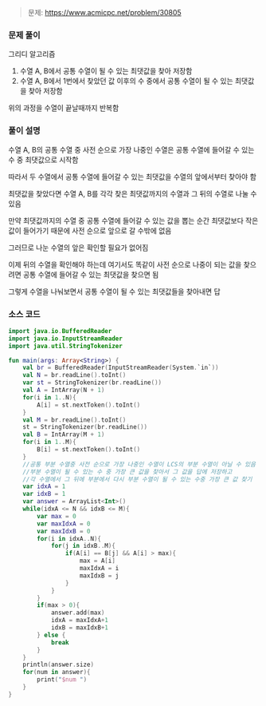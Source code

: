 > 문제: https://www.acmicpc.net/problem/30805

### 문제 풀이

그리디 알고리즘

1. 수열 A, B에서 공통 수열이 될 수 있는 최댓값을 찾아 저장함
2. 수열 A, B에서 1번에서 찾았던 값 이후의 수 중에서 공통 수열이 될 수 있는 최댓값을 찾아 저장함

위의 과정을 수열이 끝날때까지 반복함

### 풀이 설명

수열 A, B의 공통 수열 중 사전 순으로 가장 나중인 수열은 공통 수열에 들어갈 수 있는 수 중 최댓값으로 시작함

따라서 두 수열에서 공통 수열에 들어갈 수 있는 최댓값을 수열의 앞에서부터 찾아야 함

최댓값을 찾았다면 수열 A, B를 각각 찾은 최댓값까지의 수열과 그 뒤의 수열로 나눌 수 있음

만약 최댓값까지의 수열 중 공통 수열에 들어갈 수 있는 값을 뽑는 순간 최댓값보다 작은 값이 들어가기 때문에 사전 순으로 앞으로 갈 수밖에 없음

그러므로 나눈 수열의 앞은 확인할 필요가 없어짐

이제 뒤의 수열을 확인해야 하는데 여기서도 똑같이 사전 순으로 나중이 되는 값을 찾으려면 공통 수열에 들어갈 수 있는 최댓값을 찾으면 됨

그렇게 수열을 나눠보면서 공통 수열이 될 수 있는 최댓값들을 찾아내면 답

### 소스 코드
```kotlin
import java.io.BufferedReader
import java.io.InputStreamReader
import java.util.StringTokenizer

fun main(args: Array<String>) {
    val br = BufferedReader(InputStreamReader(System.`in`))
    val N = br.readLine().toInt()
    var st = StringTokenizer(br.readLine())
    val A = IntArray(N + 1)
    for(i in 1..N){
        A[i] = st.nextToken().toInt()
    }
    val M = br.readLine().toInt()
    st = StringTokenizer(br.readLine())
    val B = IntArray(M + 1)
    for(i in 1..M){
        B[i] = st.nextToken().toInt()
    }
    //공통 부분 수열중 사전 순으로 가장 나중인 수열이 LCS의 부분 수열이 아닐 수 있음
    //부분 수열이 될 수 있는 수 중 가장 큰 값을 찾아서 그 값을 답에 저장하고
    //각 수열에서 그 뒤에 부분에서 다시 부분 수열이 될 수 있는 수중 가장 큰 값 찾기
    var idxA = 1
    var idxB = 1
    var answer = ArrayList<Int>()
    while(idxA <= N && idxB <= M){
        var max = 0
        var maxIdxA = 0
        var maxIdxB = 0
        for(i in idxA..N){
            for(j in idxB..M){
                if(A[i] == B[j] && A[i] > max){
                    max = A[i]
                    maxIdxA = i
                    maxIdxB = j
                }
            }
        }
        if(max > 0){
            answer.add(max)
            idxA = maxIdxA+1
            idxB = maxIdxB+1
        } else {
            break
        }
    }
    println(answer.size)
    for(num in answer){
        print("$num ")
    }
}
```